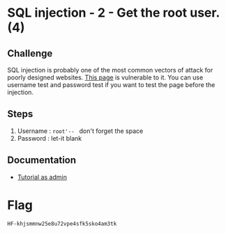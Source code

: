 #  SQL injection - 2 - Get the root user. (4) 

## Challenge 
SQL injection is probably one of the most common vectors of attack for poorly designed websites.
<a href="https://beginnersqli.hfctf.ca/">This page</a> is vulnerable to it. You can use username 
test and password test if you want to test the page before the injection.

## Steps
1. Username : `root'-- ` don't forget the space
2. Password : let-it blank

## Documentation
- <a href="http://hwang.cisdept.cpp.edu/swanew/Text/SQL-Injection.htm">Tutorial as admin</a>

# Flag
`HF-khjsmmnw25e8u72vpe4sfk5sko4am3tk`

